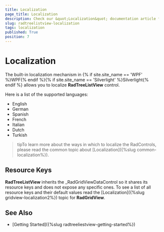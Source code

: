 ```yaml
---
title: Localization
page_title: Localization
description: Check our &quot;Localization&quot; documentation article for the RadTreeListView {{ site.framework_name }} control.
slug: radtreelistview-localization
tags: localization
published: True
position: 7
---
```


# Localization

The built-in localization mechanism in {% if site.site_name == 'WPF' %}WPF{% endif %}{% if site.site_name == 'Silverlight' %}Silverlight{% endif %} allows you to localize __RadTreeListView__ control.      

Here is a list of the supported languages:
      
* English            
* German          
* Spanish           
* French
* Italian              
* Dutch             
* Turkish

>tipTo learn more about the ways in which to localize the RadControls, please read the common topic about [Localization]({%slug common-localization%}).

## Resource Keys

__RadTreeListView__ inherits the _RadGridViewDataControl so it shares its resource keys and does not expose any specific ones. To see a list of all resource keys and their default values read the [Localization]({%slug gridview-localization2%}) topic for __RadGridView__.

## See Also

 * [Getting Started]({%slug radtreeliestview-getting-started%})
